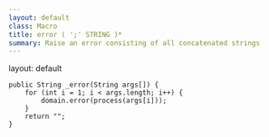 ```yaml
---
layout: default
class: Macro
title: error ( ';' STRING )*
summary: Raise an error consisting of all concatenated strings
---
```

layout: default


	public String _error(String args[]) {
		for (int i = 1; i < args.length; i++) {
			domain.error(process(args[i]));
		}
		return "";
	}

